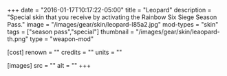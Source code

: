 +++
date = "2016-01-17T10:17:22-05:00"
title = "Leopard"
description = "Special skin that you receive by activating the Rainbow Six Siege Season Pass."
image = "/images/gear/skin/leopard-l85a2.jpg"
mod-types = "skin"
tags = ["season pass","special"]
thumbnail = "/images/gear/skin/leaopard-th.png"
type = "weapon-mod"

[cost]
  renown = ""
  credits = ""
  units = ""

[images]
  src = ""
  alt = ""
+++
